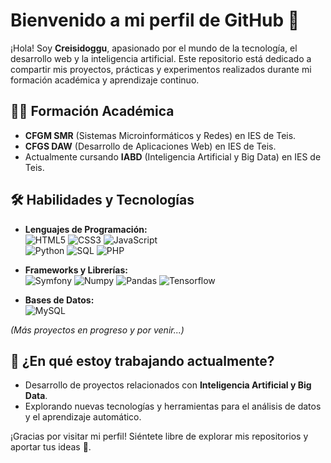 # Bienvenido a mi perfil de GitHub 👋  

¡Hola! Soy **Creisidoggu**, apasionado por el mundo de la tecnología, el desarrollo web y la inteligencia artificial. Este repositorio está dedicado a compartir mis proyectos, prácticas y experimentos realizados durante mi formación académica y aprendizaje continuo.

## 👨‍🎓 Formación Académica  
- **CFGM SMR** (Sistemas Microinformáticos y Redes) en IES de Teis.  
- **CFGS DAW** (Desarrollo de Aplicaciones Web) en IES de Teis.  
- Actualmente cursando **IABD** (Inteligencia Artificial y Big Data) en IES de Teis.  

## 🛠️ Habilidades y Tecnologías  
- **Lenguajes de Programación:**  
  ![HTML5](https://img.shields.io/badge/HTML5-%23E34F26.svg?&style=flat-square&logo=html5&logoColor=white) 
  ![CSS3](https://img.shields.io/badge/CSS3-%231572B6.svg?&style=flat-square&logo=css3&logoColor=white) 
  ![JavaScript](https://img.shields.io/badge/JavaScript-%23F7DF1E.svg?&style=flat-square&logo=javascript&logoColor=black)  
  ![Python](https://img.shields.io/badge/Python-%233776AB.svg?&style=flat-square&logo=python&logoColor=white) 
  ![SQL](https://img.shields.io/badge/SQL-%230084C1.svg?&style=flat-square&logo=postgresql&logoColor=white)
  ![PHP](https://img.shields.io/badge/PHP-777BB4?logo=php&logoColor=white)

- **Frameworks y Librerías:**  
  ![Symfony](https://img.shields.io/badge/Symfony-black?logo=symfony)
  ![Numpy](https://img.shields.io/badge/-Numpy-013243?&logo=NumPy)
  ![Pandas](https://img.shields.io/badge/-Pandas-333333?style=flat&logo=pandas)
  ![Tensorflow](https://img.shields.io/badge/TensorFlow-FF3F06?style=flat&logo=tensorflow)

- **Bases de Datos:**  
  ![MySQL](https://img.shields.io/badge/MySQL-%234479A1.svg?&style=flat-square&logo=mysql&logoColor=white)

*(Más proyectos en progreso y por venir...)*  

## 🌱 ¿En qué estoy trabajando actualmente?  
- Desarrollo de proyectos relacionados con **Inteligencia Artificial y Big Data**.  
- Explorando nuevas tecnologías y herramientas para el análisis de datos y el aprendizaje automático.  

¡Gracias por visitar mi perfil! Siéntete libre de explorar mis repositorios y aportar tus ideas 🚀.
